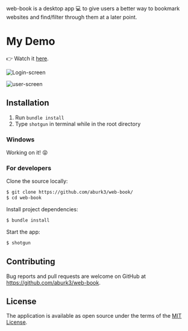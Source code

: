 web-book is a desktop app :computer: to give users a better way to bookmark websites and find/filter through them at a later point.

# My Demo
👉 Watch it <a href="https://www.youtube.com/watch?v=YjVBaEONDuk">here</a>.
<br>

![Login-screen](https://user-images.githubusercontent.com/24820716/51180503-ff0ce000-188d-11e9-9522-10410810c17e.png)

![user-screen](https://user-images.githubusercontent.com/24820716/51180504-00d6a380-188e-11e9-8caa-7b6ee65b93a1.png)

## Installation
1. Run `bundle install`
2. Type `shotgun` in terminal while in the root directory

### Windows
Working on it! :stuck_out_tongue_closed_eyes:

### For developers
Clone the source locally:

```sh
$ git clone https://github.com/aburk3/web-book/
$ cd web-book
```

Install project dependencies:

```sh
$ bundle install
```
Start the app:

```sh
$ shotgun
```

## Contributing

Bug reports and pull requests are welcome on GitHub at https://github.com/aburk3/web-book.

## License

The application is available as open source under the terms of the [MIT License](https://opensource.org/licenses/MIT).

